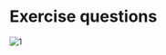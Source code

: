 # Exercise questions

![1](https://user-images.githubusercontent.com/111063866/231326484-2e5c1779-ec1f-4527-a658-2280460ee3d6.jpg)
